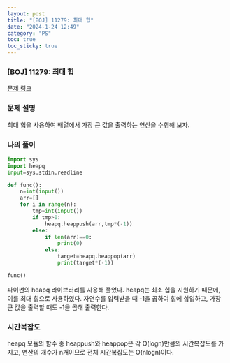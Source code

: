 ```yaml
---
layout: post
title: "[BOJ] 11279: 최대 힙"
date: "2024-1-24 12:49"
category: "PS"
toc: true
toc_sticky: true
---
```

### [BOJ] 11279: 최대 힙

[문제 링크](https://www.acmicpc.net/problem/11279)

### 문제 설명

최대 힙을 사용하여 배열에서 가장 큰 값을 출력하는 연산을 수행해 보자. 

### 나의 풀이

```python
import sys
import heapq
input=sys.stdin.readline

def func():
    n=int(input())
    arr=[]
    for i in range(n):
        tmp=int(input())
        if tmp>0:
            heapq.heappush(arr,tmp*(-1))
        else:
            if len(arr)==0:
                print(0)
            else:
                target=heapq.heappop(arr)
                print(target*(-1))

func()
```

파이썬의 heapq 라이브러리를 사용해 풀었다. heapq는 최소 힙을 지원하기 때문에, 이를 최대 힙으로 사용하였다. 자연수를 입력받을 때 -1을 곱하여 힙에 삽입하고, 가장 큰 값을 출력할 때도 -1을 곱해 출력한다. 

### 시간복잡도

heapq 모듈의 함수 중 heappush와 heappop은 각 O(logn)만큼의 시간복잡도를 가지고, 연산의 개수가 n개이므로 전체 시간복잡도는 O(nlogn)이다.